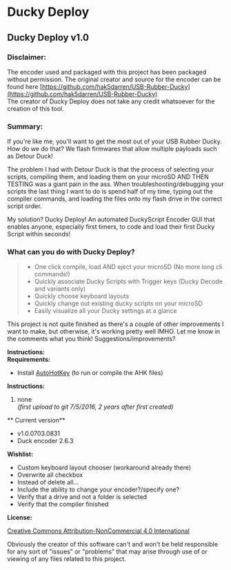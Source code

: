 Ducky Deploy 
=============
## Ducky Deploy v1.0

### Disclaimer:
The encoder used and packaged with this project has been packaged without permission. The original creator and source for the encoder can be found here [https://github.com/hak5darren/USB-Rubber-Ducky](https://github.com/hak5darren/USB-Rubber-Ducky)  
The creator of Ducky Deploy does not take any credit whatsoever for the creation of this tool. 

### Summary: 
If you're like me, you'll want to get the most out of your USB Rubber Ducky. How do we do that? We flash firmwares that allow multiple payloads such as Detour Duck!  

The problem I had with Detour Duck is that the process of selecting your scripts, compiling them, and loading them on your microSD AND THEN TESTING was a giant pain in the ass. When troubleshooting/debugging your scripts the last thing I want to do is spend half of my time, typing out the compiler commands, and loading the files onto my flash drive in the correct script order.  

My solution? Ducky Deploy! An automated DuckyScript Encoder GUI that enables anyone, especially first timers, to code and load their first Ducky Script within seconds!  


### What can you do with Ducky Deploy?

>  * One click compile, load AND eject your microSD (No more long cli commands!)
>  * Quickly associate Ducky Scripts with Trigger keys (Ducky Decode and variants only)
>  * Quickly choose keyboard layouts
>  * Quickly change out existing ducky scripts on your microSD
>  * Easily visualize all your Ducky settings at a glance 

This project is not quite finished as there's a couple of other improvements I want to make, but otherwise, it's working pretty well IMHO. Let me know in the comments what you think! Suggestions/improvements?

**Instructions:**  
**Requirements:**

  * Install [AutoHotKey](https://autohotkey.com/download/) (to run or compile the AHK files)
	
**Instructions:**

  1. none  
*(first upload to git 7/5/2016, 2 years after first created)*
		
** Current version** 

- v1.0.0703.0831
- Duck encoder 2.6.3
		  	 
**Wishlist:**

  * Custom keyboard layout chooser (workaround already there)
  * Overwrite all checkbox
  * Instead of delete all...
  * Include the ability to change your encoder?/specify one?
  * Verify that a drive and not a folder is selected
  * Verify that the compiler finished
	
	
**License:** 

[Creative Commons Attribution-NonCommercial 4.0 International ](https://creativecommons.org/licenses/by-nc/4.0/)  

Obviously the creator of this software can't and won't be held responsible for any sort of "issues" or "problems" that may arise through use of or viewing of any files related to this project. 
